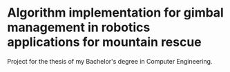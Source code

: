 # Algorithm implementation for gimbal management in robotics applications for mountain rescue
Project for the thesis of my Bachelor's degree in Computer Engineering.
